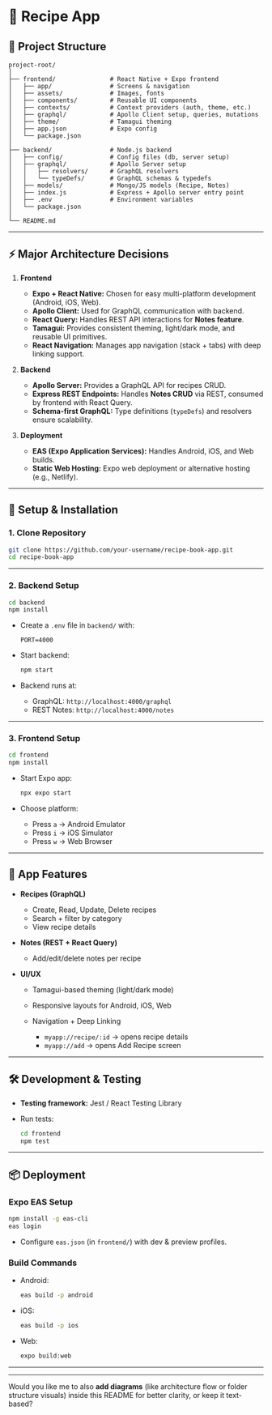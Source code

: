 

# 🍲 Recipe App


## 📂 Project Structure

```
project-root/
│
├── frontend/               # React Native + Expo frontend
│   ├── app/                # Screens & navigation
│   ├── assets/             # Images, fonts
│   ├── components/         # Reusable UI components
│   ├── contexts/           # Context providers (auth, theme, etc.)
│   ├── graphql/            # Apollo Client setup, queries, mutations
│   ├── theme/              # Tamagui theming
│   ├── app.json            # Expo config
│   └── package.json
│
├── backend/                # Node.js backend
│   ├── config/             # Config files (db, server setup)
│   ├── graphql/            # Apollo Server setup
│   │   ├── resolvers/      # GraphQL resolvers
│   │   └── typeDefs/       # GraphQL schemas & typedefs
│   ├── models/             # Mongo/JS models (Recipe, Notes)
│   ├── index.js            # Express + Apollo server entry point
│   ├── .env                # Environment variables
│   └── package.json
│
└── README.md
```

---

## ⚡ Major Architecture Decisions

1. **Frontend**

   * **Expo + React Native:** Chosen for easy multi-platform development (Android, iOS, Web).
   * **Apollo Client:** Used for GraphQL communication with backend.
   * **React Query:** Handles REST API interactions for **Notes feature**.
   * **Tamagui:** Provides consistent theming, light/dark mode, and reusable UI primitives.
   * **React Navigation:** Manages app navigation (stack + tabs) with deep linking support.

2. **Backend**

   * **Apollo Server:** Provides a GraphQL API for recipes CRUD.
   * **Express REST Endpoints:** Handles **Notes CRUD** via REST, consumed by frontend with React Query.
   * **Schema-first GraphQL:** Type definitions (`typeDefs`) and resolvers ensure scalability.

3. **Deployment**

   * **EAS (Expo Application Services):** Handles Android, iOS, and Web builds.
   * **Static Web Hosting:** Expo web deployment or alternative hosting (e.g., Netlify).

---

## 🚀 Setup & Installation

### 1. Clone Repository

```bash
git clone https://github.com/your-username/recipe-book-app.git
cd recipe-book-app
```

---

### 2. Backend Setup

```bash
cd backend
npm install
```

* Create a `.env` file in `backend/` with:

  ```env
  PORT=4000
  ```

* Start backend:

  ```bash
  npm start
  ```

* Backend runs at:

  * GraphQL: `http://localhost:4000/graphql`
  * REST Notes: `http://localhost:4000/notes`

---

### 3. Frontend Setup

```bash
cd frontend
npm install
```

* Start Expo app:

  ```bash
  npx expo start
  ```

* Choose platform:

  * Press `a` → Android Emulator
  * Press `i` → iOS Simulator
  * Press `w` → Web Browser

---

## 📱 App Features

* **Recipes (GraphQL)**

  * Create, Read, Update, Delete recipes
  * Search + filter by category
  * View recipe details

* **Notes (REST + React Query)**

  * Add/edit/delete notes per recipe

* **UI/UX**

  * Tamagui-based theming (light/dark mode)
  * Responsive layouts for Android, iOS, Web
  * Navigation + Deep Linking

    * `myapp://recipe/:id` → opens recipe details
    * `myapp://add` → opens Add Recipe screen

---

## 🛠 Development & Testing

* **Testing framework:** Jest / React Testing Library
* Run tests:

  ```bash
  cd frontend
  npm test
  ```

---

## 📦 Deployment

### Expo EAS Setup

```bash
npm install -g eas-cli
eas login
```

* Configure `eas.json` (in `frontend/`) with dev & preview profiles.

### Build Commands

* Android:

  ```bash
  eas build -p android
  ```
* iOS:

  ```bash
  eas build -p ios
  ```
* Web:

  ```bash
  expo build:web
  ```

---



---

Would you like me to also **add diagrams** (like architecture flow or folder structure visuals) inside this README for better clarity, or keep it text-based?
